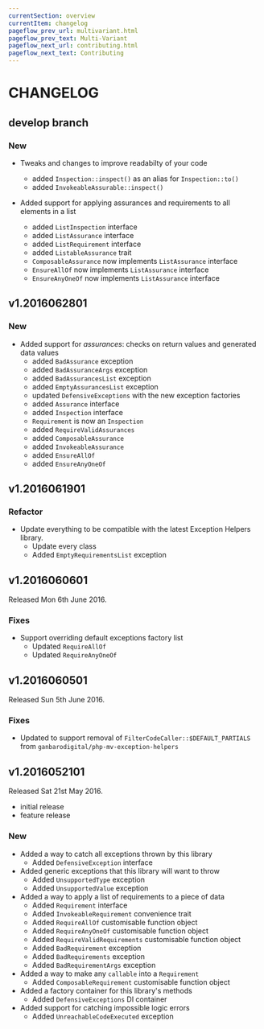 ```yaml
---
currentSection: overview
currentItem: changelog
pageflow_prev_url: multivariant.html
pageflow_prev_text: Multi-Variant
pageflow_next_url: contributing.html
pageflow_next_text: Contributing
---
```

# CHANGELOG

## develop branch

### New

* Tweaks and changes to improve readabilty of your code
  - added `Inspection::inspect()` as an alias for `Inspection::to()`
  - added `InvokeableAssurable::inspect()`

* Added support for applying assurances and requirements to all elements in a list
  - added `ListInspection` interface
  - added `ListAssurance` interface
  - added `ListRequirement` interface
  - added `ListableAssurance` trait
  - `ComposableAssurance` now implements `ListAssurance` interface
  - `EnsureAllOf` now implements `ListAssurance` interface
  - `EnsureAnyOneOf` now implements `ListAssurance` interface

## v1.2016062801

### New

* Added support for _assurances_: checks on return values and generated data values
  - added `BadAssurance` exception
  - added `BadAssuranceArgs` exception
  - added `BadAssurancesList` exception
  - added `EmptyAssurancesList` exception
  - updated `DefensiveExceptions` with the new exception factories
  - added `Assurance` interface
  - added `Inspection` interface
  - `Requirement` is now an `Inspection`
  - added `RequireValidAssurances`
  - added `ComposableAssurance`
  - added `InvokeableAssurance`
  - added `EnsureAllOf`
  - added `EnsureAnyOneOf`

## v1.2016061901

### Refactor

* Update everything to be compatible with the latest Exception Helpers library.
  - Update every class
  - Added `EmptyRequirementsList` exception

## v1.2016060601

Released Mon 6th June 2016.

### Fixes

* Support overriding default exceptions factory list
  - Updated `RequireAllOf`
  - Updated `RequireAnyOneOf`

## v1.2016060501

Released Sun 5th June 2016.

### Fixes

* Updated to support removal of `FilterCodeCaller::$DEFAULT_PARTIALS` from `ganbarodigital/php-mv-exception-helpers`

## v1.2016052101

Released Sat 21st May 2016.

* initial release
* feature release

### New

* Added a way to catch all exceptions thrown by this library
  - Added `DefensiveException` interface
* Added generic exceptions that this library will want to throw
  - Added `UnsupportedType` exception
  - Added `UnsupportedValue` exception
* Added a way to apply a list of requirements to a piece of data
  - Added `Requirement` interface
  - Added `InvokeableRequirement` convenience trait
  - Added `RequireAllOf` customisable function object
  - Added `RequireAnyOneOf` customisable function object
  - Added `RequireValidRequirements` customisable function object
  - Added `BadRequirement` exception
  - Added `BadRequirements` exception
  - Added `BadRequirementArgs` exception
* Added a way to make any `callable` into a `Requirement`
  - Added `ComposableRequirement` customisable function object
* Added a factory container for this library's methods
  - Added `DefensiveExceptions` DI container
* Added support for catching impossible logic errors
  - Added `UnreachableCodeExecuted` exception
